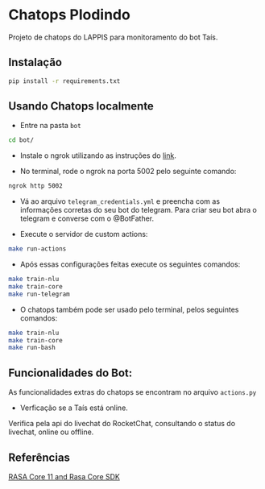 # Chatops Plodindo

Projeto de chatops do LAPPIS para monitoramento do bot Taís.

## Instalação

```sh
pip install -r requirements.txt
```

## Usando Chatops localmente

* Entre na pasta `bot`

```sh
cd bot/
```

* Instale o ngrok utilizando as instruções do <a href="https://ngrok.com/download">link</a>.

* No terminal, rode o ngrok na porta 5002 pelo seguinte comando:

```sh
ngrok http 5002
```

* Vá ao arquivo `telegram_credentials.yml` e preencha com as informações corretas do seu bot do telegram. Para criar seu bot abra o telegram e converse com o @BotFather.

* Execute o servidor de custom actions:

```sh
make run-actions
```

* Após essas configurações feitas execute os seguintes comandos:

```sh
make train-nlu
make train-core
make run-telegram
```

* O chatops também pode ser usado pelo terminal, pelos seguintes comandos:

```sh
make train-nlu
make train-core
make run-bash
```

## Funcionalidades do Bot:

As funcionalidades extras do chatops se encontram no arquivo `actions.py`

* Verficação se a Taís está online. 

Verifica pela api do livechat do RocketChat, consultando o status do livechat, online ou offline.

## Referências

[RASA Core 11 and Rasa Core SDK](https://www.youtube.com/watch?v=5gSZ_ZcrbRY&t=578s)
